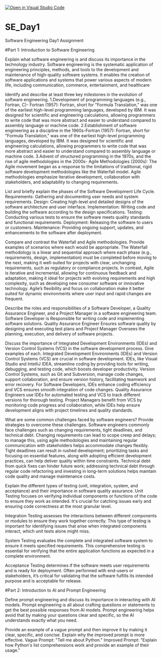[![Open in Visual Studio Code](https://classroom.github.com/assets/open-in-vscode-2e0aaae1b6195c2367325f4f02e2d04e9abb55f0b24a779b69b11b9e10269abc.svg)](https://classroom.github.com/online_ide?assignment_repo_id=15570005&assignment_repo_type=AssignmentRepo)
# SE_Day1
Software Engineering Day1 Assignment

#Part 1: Introduction to Software Engineering

Explain what software engineering is and discuss its importance in the technology industry.
Software engineering is the systematic application of engineering principles, methods, and tools to the development and maintenance of high-quality software systems. It enables the creation of software applications and systems that power various aspects of modern life, including communication, commerce, entertainment, and healthcare


Identify and describe at least three key milestones in the evolution of software engineering.
1.Development of programming languages (e.g., Fortran, C)- Fortran (1957): Fortran, short for "Formula Translation," was one of the earliest high-level programming languages, developed by IBM. It was designed for scientific and engineering calculations, allowing programmers to write code that was more abstract and easier to understand compared to assembly language or machine code. 
2.Establishment of software engineering as a discipline in the 1960s-Fortran (1957): Fortran, short for "Formula Translation," was one of the earliest high-level programming languages, developed by IBM. It was designed for scientific and engineering calculations, allowing programmers to write code that was more abstract and easier to understand compared to assembly language or machine code. 
3.Advent of structured programming in the 1970s, and the rise of agile methodologies in the 2000s- Agile Methodologies (2000s): The Agile movement began as a response to the limitations of traditional, rigid software development methodologies like the Waterfall model. Agile methodologies emphasize iterative development, collaboration with stakeholders, and adaptability to changing requirements.


List and briefly explain the phases of the Software Development Life Cycle.
Requirements: Gathering and documenting user needs and system requirements. Design: Creating high-level and detailed designs of the software architecture and user interface. 
Implementation: Writing code and building the software according to the design specifications. 
Testing: Conducting various tests to ensure the software meets quality standards and functional requirements. 
Deployment: Releasing the software to users or customers. Maintenance: Providing ongoing support, updates, and enhancements to the software after deployment.


Compare and contrast the Waterfall and Agile methodologies. Provide examples of scenarios where each would be appropriate.
The Waterfall methodology is a linear and sequential approach where each phase (e.g., requirements, design, implementation) must be completed before moving to the next, making it well-suited for projects with clear, unchanging requirements, such as regulatory or compliance projects. In contrast, Agile is iterative and incremental, allowing for continuous feedback and adaptation, making it ideal for projects with evolving requirements and high complexity, such as developing new consumer software or innovative technology. Agile’s flexibility and focus on collaboration make it better suited for dynamic environments where user input and rapid changes are frequent.


Describe the roles and responsibilities of a Software Developer, a Quality Assurance Engineer, and a Project Manager in a software engineering team.
Software Developer is Responsible for writing code and implementing software solutions. Quality Assurance Engineer Ensures software quality by designing and executing test plans and Project Manager Oversees the planning, execution, and delivery of software projects.


Discuss the importance of Integrated Development Environments (IDEs) and Version Control Systems (VCS) in the software development process. Give examples of each.
Integrated Development Environments (IDEs) and Version Control Systems (VCS) are crucial in software development. IDEs, like Visual Studio and IntelliJ IDEA, streamline coding by providing tools for writing, debugging, and testing code, which boosts developer productivity. Version Control Systems, such as Git and Subversion, manage code changes, support collaboration, and ensure version history, facilitating teamwork and error recovery. For Software Developers, IDEs enhance coding efficiency and VCS ensures smooth integration of code changes.
Quality Assurance Engineers use IDEs for automated testing and VCS to track different versions for thorough testing. 
Project Managers benefit from VCS by monitoring code progress and collaboration, while IDEs help ensure development aligns with project timelines and quality standards.


What are some common challenges faced by software engineers? Provide strategies to overcome these challenges.
Software engineers commonly face challenges such as changing requirements, tight deadlines, and technical debt. Changing requirements can lead to scope creep and delays; to manage this, using agile methodologies and maintaining regular communication with stakeholders helps accommodate changes flexibly. Tight deadlines can result in rushed development; prioritizing tasks and focusing on essential features, along with adopting efficient development practices, can help deliver quality within time constraints. Technical debt from quick fixes can hinder future work; addressing technical debt through regular code refactoring and investing in long-term solutions helps maintain code quality and manage maintenance costs.


Explain the different types of testing (unit, integration, system, and acceptance) and their importance in software quality assurance.
Unit Testing focuses on verifying individual components or functions of the code to ensure they work as intended. It's crucial for catching issues early and ensuring code correctness at the most granular level.

Integration Testing assesses the interactions between different components or modules to ensure they work together correctly. This type of testing is important for identifying issues that arise when integrated components interact, which unit tests alone might miss.

System Testing evaluates the complete and integrated software system to ensure it meets specified requirements. This comprehensive testing is essential for verifying that the entire application functions as expected in a complete environment.

Acceptance Testing determines if the software meets user requirements and is ready for deployment. Often performed with end-users or stakeholders, it’s critical for validating that the software fulfills its intended purpose and is acceptable for release.


#Part 2: Introduction to AI and Prompt Engineering


Define prompt engineering and discuss its importance in interacting with AI models.
Prompt engineering is all about crafting questions or statements to get the best possible responses from AI models. Prompt engineering helps avoid that by making your questions clear and specific, so the AI understands exactly what you need.


Provide an example of a vague prompt and then improve it by making it clear, specific, and concise. Explain why the improved prompt is more effective.
Vague Prompt: "Tell me about Python." Improved Prompt: "Explain how Python's list comprehensions work and provide an example of their usage."
